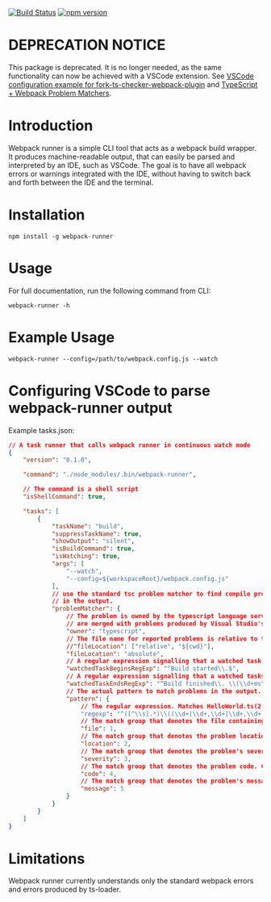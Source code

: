 [![Build Status](https://travis-ci.org/use-strict/webpack-runner.svg?branch=master)](https://travis-ci.org/use-strict/webpack-runner)
[![npm version](https://badge.fury.io/js/webpack-runner.svg)](https://badge.fury.io/js/webpack-runner)

# DEPRECATION NOTICE

This package is deprecated. It is no longer needed, as the same functionality can now be achieved with a VSCode extension. See [VSCode configuration example for fork-ts-checker-webpack-plugin](https://github.com/TypeStrong/fork-ts-checker-webpack-plugin/tree/master/examples/vscode-tasks) and [TypeScript + Webpack Problem Matchers](https://marketplace.visualstudio.com/items?itemName=eamodio.tsl-problem-matcher).

# Introduction

Webpack runner is a simple CLI tool that acts as a webpack build wrapper.
It produces machine-readable output, that can easily be parsed and interpreted by an IDE, such as VSCode.
The goal is to have all webpack errors or warnings integrated with the IDE, without having to switch
back and forth between the IDE and the terminal.

# Installation

```
npm install -g webpack-runner
```

# Usage

For full documentation, run the following command from CLI:
```
webpack-runner -h
```

# Example Usage

```
webpack-runner --config=/path/to/webpack.config.js --watch
```

# Configuring VSCode to parse webpack-runner output

Example tasks.json:
```json
// A task runner that calls webpack runner in continuous watch mode
{
    "version": "0.1.0",

    "command": "./node_modules/.bin/webpack-runner",

    // The command is a shell script
    "isShellCommand": true,

    "tasks": [
        {
            "taskName": "build",
            "suppressTaskName": true,
            "showOutput": "silent",
            "isBuildCommand": true,
            "isWatching": true,
            "args": [
                "--watch",
                "--config=${workspaceRoot}/webpack.config.js"
            ],
            // use the standard tsc problem matcher to find compile problems
            // in the output.
            "problemMatcher": {
                // The problem is owned by the typescript language service. Ensure that the problems
                // are merged with problems produced by Visual Studio's language service.
                "owner": "typescript",
                // The file name for reported problems is relative to the current working directory.
                //"fileLocation": ["relative", "${cwd}"],
                "fileLocation": "absolute",
                // A regular expression signalling that a watched task begins executing (usually triggered through file watching).
                "watchedTaskBeginsRegExp": "^Build started\\.$",
                // A regular expression signalling that a watched tasks ends executing.
                "watchedTaskEndsRegExp": "^Build finished\\. \\(\\d+ms\\)$",
                // The actual pattern to match problems in the output.
                "pattern": {
                    // The regular expression. Matches HelloWorld.ts(2,10): error TS2339: Property 'logg' does not exist on type 'Console'.
                    "regexp": "^([^\\s].*)\\((\\d+|\\d+,\\d+|\\d+,\\d+,\\d+,\\d+)\\):\\s+(error|warning|info)\\s+([A-Za-z0-9-_]+)\\s*:\\s*(.*)$",
                    // The match group that denotes the file containing the problem.
                    "file": 1,
                    // The match group that denotes the problem location.
                    "location": 2,
                    // The match group that denotes the problem's severity. Can be omitted.
                    "severity": 3,
                    // The match group that denotes the problem code. Can be omitted.
                    "code": 4,
                    // The match group that denotes the problem's message.
                    "message": 5
                }
            }
        }
    ]
}
```

# Limitations

Webpack runner currently understands only the standard webpack errors and errors produced by ts-loader.
